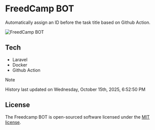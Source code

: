 # FreedCamp BOT

Automatically assign an ID before the task title based on Github Action.

![FreedCamp BOT](https://repository-images.githubusercontent.com/737932867/7d34798b-2680-471c-b089-a78a718d3d6a)

## Tech

- Laravel
- Docker
- Github Action

> [!NOTE]  
> History last updated on Wednesday, October 15th, 2025, 6:52:50 PM

## License

The Freedcamp BOT is open-sourced software licensed under the [MIT license](https://opensource.org/licenses/MIT).
